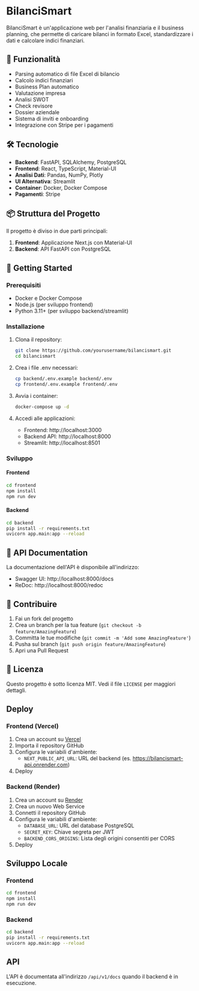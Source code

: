 # BilanciSmart

BilanciSmart è un'applicazione web per l'analisi finanziaria e il business planning, che permette di caricare bilanci in formato Excel, standardizzare i dati e calcolare indici finanziari.

## 🚀 Funzionalità

- Parsing automatico di file Excel di bilancio
- Calcolo indici finanziari
- Business Plan automatico
- Valutazione impresa
- Analisi SWOT
- Check revisore
- Dossier aziendale
- Sistema di inviti e onboarding
- Integrazione con Stripe per i pagamenti

## 🛠 Tecnologie

- **Backend**: FastAPI, SQLAlchemy, PostgreSQL
- **Frontend**: React, TypeScript, Material-UI
- **Analisi Dati**: Pandas, NumPy, Plotly
- **UI Alternativa**: Streamlit
- **Container**: Docker, Docker Compose
- **Pagamenti**: Stripe

## 📦 Struttura del Progetto

Il progetto è diviso in due parti principali:

1. **Frontend**: Applicazione Next.js con Material-UI
2. **Backend**: API FastAPI con PostgreSQL

## 🚀 Getting Started

### Prerequisiti

- Docker e Docker Compose
- Node.js (per sviluppo frontend)
- Python 3.11+ (per sviluppo backend/streamlit)

### Installazione

1. Clona il repository:
   ```bash
   git clone https://github.com/yourusername/bilancismart.git
   cd bilancismart
   ```

2. Crea i file .env necessari:
   ```bash
   cp backend/.env.example backend/.env
   cp frontend/.env.example frontend/.env
   ```

3. Avvia i container:
   ```bash
   docker-compose up -d
   ```

4. Accedi alle applicazioni:
   - Frontend: http://localhost:3000
   - Backend API: http://localhost:8000
   - Streamlit: http://localhost:8501

### Sviluppo

#### Frontend
```bash
cd frontend
npm install
npm run dev
```

#### Backend
```bash
cd backend
pip install -r requirements.txt
uvicorn app.main:app --reload
```

## 📝 API Documentation

La documentazione dell'API è disponibile all'indirizzo:
- Swagger UI: http://localhost:8000/docs
- ReDoc: http://localhost:8000/redoc

## 🤝 Contribuire

1. Fai un fork del progetto
2. Crea un branch per la tua feature (`git checkout -b feature/AmazingFeature`)
3. Committa le tue modifiche (`git commit -m 'Add some AmazingFeature'`)
4. Pusha sul branch (`git push origin feature/AmazingFeature`)
5. Apri una Pull Request

## 📄 Licenza

Questo progetto è sotto licenza MIT. Vedi il file `LICENSE` per maggiori dettagli.

## Deploy

### Frontend (Vercel)

1. Crea un account su [Vercel](https://vercel.com)
2. Importa il repository GitHub
3. Configura le variabili d'ambiente:
   - `NEXT_PUBLIC_API_URL`: URL del backend (es. https://bilancismart-api.onrender.com)
4. Deploy

### Backend (Render)

1. Crea un account su [Render](https://render.com)
2. Crea un nuovo Web Service
3. Connetti il repository GitHub
4. Configura le variabili d'ambiente:
   - `DATABASE_URL`: URL del database PostgreSQL
   - `SECRET_KEY`: Chiave segreta per JWT
   - `BACKEND_CORS_ORIGINS`: Lista degli origini consentiti per CORS
5. Deploy

## Sviluppo Locale

### Frontend

```bash
cd frontend
npm install
npm run dev
```

### Backend

```bash
cd backend
pip install -r requirements.txt
uvicorn app.main:app --reload
```

## API

L'API è documentata all'indirizzo `/api/v1/docs` quando il backend è in esecuzione. 
